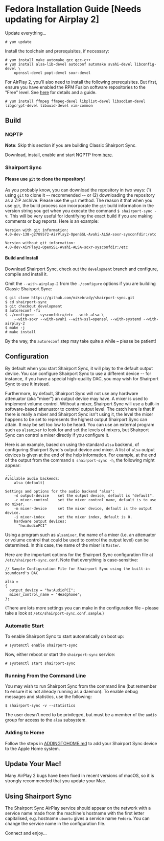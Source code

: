 # Fedora Installation Guide [Needs updating for Airplay 2]

Update everything...
```
# yum update
```
Install the toolchain and prerequisites, if necessary:
```
# yum install make automake gcc gcc-c++
# yum install alsa-lib-devel autoconf automake avahi-devel libconfig-devel \
    openssl-devel popt-devel soxr-devel
```
For AirPlay 2, you'll also need to install the following prerequisites. But first, ensure you have enabled the RPM Fusion software repositories to the "Free" level. See [here](https://docs.fedoraproject.org/en-US/quick-docs/setup_rpmfusion) for details and a guide.
```
# yum install ffmpeg ffmpeg-devel libplist-devel libsodium-devel libgcrypt-devel libuuid-devel vim-common
```

## Build
### NQPTP
**Note:** Skip this section if you are building Classic Shairport Sync.

Download, install, enable and start NQPTP from [here](https://github.com/mikebrady/nqptp).

### Shairport Sync

#### Please use `git` to clone the repository!
As you probably know, you can download the repository in two ways: (1) using `git` to clone it  -- recommended -- or (2) downloading the repository as a ZIP archive. Please use the `git` method. The reason it that when you use `git`, the build process can incorporate the `git` build information in the version string you get when you execute the command `$ shairport-sync -V`. This will be very useful for identifying the exact build if you are making comments or bug reports. Here is an example:
```
Version with git information:
4.0-dev-138-g2789572-AirPlay2-OpenSSL-Avahi-ALSA-soxr-sysconfdir:/etc

Version without git information:
4.0-dev-AirPlay2-OpenSSL-Avahi-ALSA-soxr-sysconfdir:/etc
```

#### Build and Install
Download Shairport Sync, check out the `development` branch and configure, compile and install it.

Omit the `--with-airplay-2` from the `./configure` options if you are building Classic Shairport Sync:

```
$ git clone https://github.com/mikebrady/shairport-sync.git
$ cd shairport-sync
$ git checkout development
$ autoreconf -fi
$ ./configure --sysconfdir=/etc --with-alsa \
    --with-soxr --with-avahi --with-ssl=openssl --with-systemd --with-airplay-2
$ make -j
# make install
```
By the way, the `autoreconf` step may take quite a while – please be patient!

## Configuration
By default when you start Shairport Sync, it will play to the default output device. You can configure Shairport Sync to use a different device -- for instance, if you have a special high-quality DAC, you may wish for Shairport Sync to use it instead.

Furthermore, by default, Shairport Sync will not use any hardware attenuator (aka "mixer") an output device may have. A mixer is used to implement volume control. Without a mixer, Shairport Sync will use a built-in software-based attenuator to control output level. The catch here is that if there is really a mixer and Shairport Sync isn't using it, the level the mixer happens to be set to represents the highest output Shairport Sync can attain. It may be set too low to be heard. You can use an external program such as `alsamixer` to look for and set the levels of mixers, but Shairport Sync can control a mixer directly if you configure it.

Here is an example, based on using the standard `alsa` backend, of configuring Shairport Sync's output device and mixer. 
A list of `alsa` output devices is given at the end of the help information. For example, at the end of the output from the command `$ shairport-sync -h`, the following might appear:

```
...
Available audio backends:
    alsa (default)

Settings and options for the audio backend "alsa":
    -d output-device    set the output device, default is "default".
    -c mixer-control    set the mixer control name, default is to use no mixer.
    -m mixer-device     set the mixer device, default is the output device.
    -i mixer-index      set the mixer index, default is 0.
    hardware output devices:
      "hw:AudioPCI"
```
Using a program such as `alsamixer`, the name of a mixer (i.e. an attenuator or volume control that could be used to control the output level) can be determined. In this case, the name of the mixer is `Master`.

Here are the important options for the Shairport Sync configuration file at `/etc/shairport-sync.conf`. Note that everything is case-sensitive:
```
// Sample Configuration File for Shairport Sync using the built-in soundcard's DAC

alsa =
{
  output_device = "hw:AudioPCI";
  mixer_control_name = "Headphone";
};

```

(There are lots more settings you can make in the configuration file – please take a look at `/etc/shairport-sync.conf.sample`.)

### Automatic Start

To enable Shairport Sync to start automatically on boot up:
```
# systemctl enable shairport-sync
```
Now, either reboot or start the `shairport-sync` service:
```
# systemctl start shairport-sync
```

### Running From the Command Line

You may wish to run Shairport Sync from the command line (but remember to ensure it is not already running as a daemon). To enable debug messages and statistics, use the following:

```
$ shairport-sync -v --statistics
```
The user doesn't need to be privileged, but must be a member of the `audio` group for access to the `alsa` subsystem.


### Adding to Home

Follow the steps in [ADDINGTOHOME.md](https://github.com/mikebrady/shairport-sync/blob/development/ADDINGTOHOME.md) to add your Shairport Sync device to the Apple Home system.

## Update Your Mac!

Many AirPlay 2 bugs have been fixed in recent versions of macOS, so it is strongly recommended that you update your Mac.

## Using Shairport Sync

The Shairport Sync AirPlay service should appear on the network with a service name made from the machine's hostname with the first letter capitalised, e.g. hostname `ubuntu` gives a service name `Fedora`. You can change the service name in the configuration file.

Connect and enjoy...
